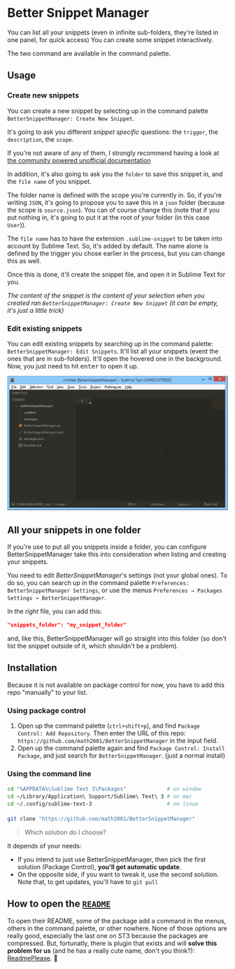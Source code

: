 # Better Snippet Manager

You can list all your snippets (even in infinite sub-folders, they're listed in one panel, for quick access)
You can create some snippet interactively.

The two command are available in the command palette.

## Usage

### Create new snippets

You can create a new snippet by selecting up in the command palette `BetterSnippetManager: Create New Snippet`.

It's going to ask you different *snippet specific* questions: the `trigger`, the `description`, the `scope`.

If you're not aware of any of them, I strongly recommend having a look at [the community powered unofficial documentation][snippets-doc]

In addition, it's also going to ask you the `folder` to save this snippet in, and the `file name` of you snippet.

The folder name is defined with the scope you're currently in. So, if you're writing `JSON`, it's going to propose you to save this in a `json` folder (because the scope is `source.json`). You can of course change this (note that if you put nothing in, it's going to put it at the root of your folder (in this case `User`)).

The `file name` has to have the extension `.sublime-snippet` to be taken into account by Sublime Text. So, it's added by default. The name alone is defined by the trigger you chose earlier in the process, but you can change this as well.

Once this is done, it'll create the snippet file, and open it in Sublime Text for you.

*The content of the snippet is the content of your selection when you created ran `BetterSnippetManager: Create New Snippet` (it can be empty, it's just a little trick)*

### Edit existing snippets

You can edit existing snippets by searching up in the command palette: `BetterSnippetManager: Edit Snippets`. It'll list all your snippets (event the ones that are in sub-folders). It'll open the hovered one in the background. Now, you just need to hit <kbd>enter</kbd> to open it up.

![demo listing Sublime Text snippets using BetterSnippetManager](demo/edit.gif)

## All your snippets in one folder

If you're use to put all you snippets inside a folder, you can configure BetterSnippetManager take this into consideration when listing and creating your snippets.

You need to edit *BetterSnippetManager*'s settings (not your global ones). To do so, you can search up in the command palette `Preferences: BetterSnippetManager Settings`, or use the menus `Preferences → Packages Settings → BetterSnippetManager`.

In the *right* file, you can add this:

```json
"snippets_folder": "my_snippet_folder"
```

and, like this, BetterSnippetManager will go straight into this folder (so don't list the snippet outside of it, which shouldn't be a problem).

## Installation

Because it is not available on package control for now, you have to add this repo "manually" to your list.

### Using package control

1. Open up the command palette (`ctrl+shift+p`), and find `Package Control: Add Repository`. Then enter the URL of this repo: `https://github.com/math2001/BetterSnippetManager` in the input field.
2. Open up the command palette again and find `Package Control: Install Package`, and just search for `BetterSnippetManager`. (just a normal install)

### Using the command line

```bash
cd "%APPDATA%\Sublime Text 3\Packages"             # on window
cd ~/Library/Application\ Support/Sublime\ Text\ 3 # on mac
cd ~/.config/sublime-text-3                        # on linux

git clone "https://github.com/math2001/BetterSnippetManager"
```

> Which solution do I choose?

It depends of your needs:

- If you intend to just use BetterSnippetManager, then pick the first solution (Package Control), **you'll get automatic update**.
- On the opposite side, if you want to tweak it, use the second solution. Note that, to get updates, you'll have to `git pull`

## How to open the [`README`](https://github.com/math2001/FileManager/blob/master/README.md)

To open their README, some of the package add a command in the menus, others in the command palette, or other nowhere. None of those options are really good, especially the last one on ST3 because the packages are compressed. But, fortunatly, there is plugin that exists and will **solve this problem for us** (and he has a really cute name, don't you think?): [ReadmePlease](https://packagecontrol.io/packages/ReadmePlease). :tada:

[snippets-doc]: http://docs.sublimetext.info/en/latest/extensibility/snippets.html
